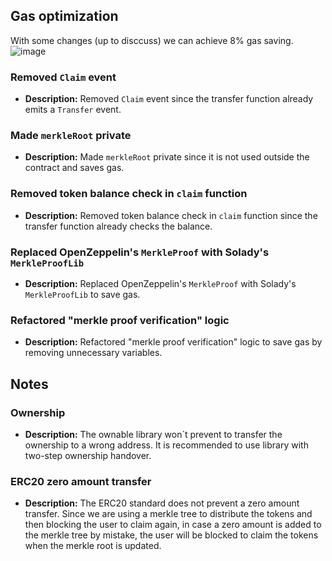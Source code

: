 ## Gas optimization
With some changes (up to disccuss) we can achieve 8% gas saving.
![image](https://github.com/overlay-market/merkle-airdrop/assets/46317127/82eade53-98bd-47d5-8ce2-f8d7ba252853)

### Removed `Claim` event

- **Description:** Removed `Claim` event since the transfer function already emits a `Transfer` event.

### Made `merkleRoot` private

- **Description:** Made `merkleRoot` private since it is not used outside the contract and saves gas.

### Removed token balance check in `claim` function

- **Description:** Removed token balance check in `claim` function since the transfer function already checks the balance.

### Replaced OpenZeppelin's `MerkleProof` with Solady's `MerkleProofLib`

- **Description:** Replaced OpenZeppelin's `MerkleProof` with Solady's `MerkleProofLib` to save gas.

### Refactored "merkle proof verification" logic

- **Description:** Refactored "merkle proof verification" logic to save gas by removing unnecessary variables.

## Notes

### Ownership

- **Description:** The ownable library won´t prevent to transfer the ownership to a wrong address. It is recommended to use library with two-step ownership handover.

### ERC20 zero amount transfer

- **Description:** The ERC20 standard does not prevent a zero amount transfer. Since we are using a merkle tree to distribute the tokens and then blocking the user to claim again, in case a zero amount is added to the merkle tree by mistake, the user will be blocked to claim the tokens when the merkle root is updated.
